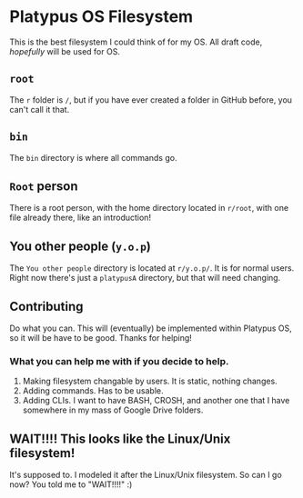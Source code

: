 # Platypus OS Filesystem
This is the best filesystem I could think of for my OS. All draft code, *hopefully* will be used for OS.
## `root`
The `r` folder is `/`, but if you have ever created a folder in GitHub before, you can't call it that.
## `bin`
The `bin` directory is where all commands go.
## `Root` person
There is a root person, with the home directory located in `r/root`, with one file already there, like an introduction!
## You other people (`y.o.p`)
The `You other people` directory is located at `r/y.o.p/`. It is for normal users. Right now there's just a `platypusA` directory, but that will need changing.
## Contributing
Do what you can. This will (eventually) be implemented within Platypus OS, so it will be have to be good. Thanks for helping!
### What you can help me with if you decide to help.
1. Making filesystem changable by users. It is static, nothing changes.
2. Adding commands. Has to be usable.
3. Adding CLIs. I want to have BASH, CROSH, and another one that I have somewhere in my mass of Google Drive folders.
## WAIT!!!! This looks like the Linux/Unix filesystem!
It's supposed to. I modeled it after the Linux/Unix filesystem. So can I go now? You told me to "WAIT!!!!" :)
